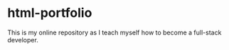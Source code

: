 # html-portfolio
This is my online repository as I teach myself how to become a full-stack developer.
